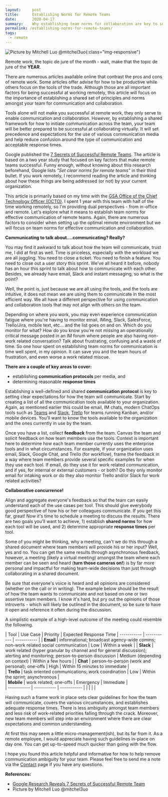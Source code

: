 ```yaml
---
layout:     post
title:      Establishing Norms for Remote Teams
date:       2020-04-17
summary:    Why establishing team norms for collaboration are key to successful remote work. 
permalink: /establishing-norms-for-remote-teams/
tags:
  - remote
---
```


![Picture by Mitchell Luo @mitchel3uo](https://richardbright.me/images/mitchell-luo-H3htK85wwnU-unsplash.jpg){:class="img-responsive"}

Remote work, the topic de jure of the month - wait, make that the topic de jure of the <strong>YEAR</strong>. 

There are numerous articles available online that contrast the pros and cons of remote work. Some articles offer advise for how to be productive while others focus on the tools of the trade. Although those are all important factors for being successful at working remotely, this article will focus on the importance of establishing a shared set of principles and norms amongst your team for communication and collaboration. 

Tools alone will not make you successful at remote work, they only serve to enable communication and collaboration. However, by establishing a shared framework for how to initiate communication across the team, your team will be better prepared to be successful at collaborating virtually. It will set precedence and expectations for the use of various communication media and help reduce confusion around the type of communication and acceptable response times.

Google published the <a href="https://liberationist.org/google-research-reveals-7-secrets-of-successful-remote-teams/" target="_blank">7 Secrets of Successful Remote Teams</a>. The article is based on a two year study that focused on key factors that make remote teams successful. Funny enough, without knowing about this research beforehand, Google lists <i>"Set clear norms for remote teams"</i> in their third bullet. If you work remotely, I recommend reading the article and thinking about how these things are being addressed (or not) by your current organization. 

This article is primarily based on my time with the <a href="https://tech.gsa.gov/" target="_blank" >GSA Office of the Chief Technology Officer (OCTO)</a>. I spent 1 year with this team with half of the time working remotely, so I'm providing dual perspectives - from in-office and remote. Let's explore what it means to establish team norms for effective communication of remote teams. Again, there are numerous factors to consider when setting up the optimal remote environment but we will focus on team norms for effective communication and collaboration.

<strong>Communicating to talk about....communicating? Really?</strong>

You may find it awkward to talk about how the team will communicate, trust me, I did at first as well. Time is priceless, especially with the workload we are all juggling. You need to close a ticket. You need to finish a feature. You need to close out a user story this sprint. We've all heard it before, nobody has an hour this sprint to talk about how to communicate with each other. Besides, we already have email, Slack and instant messaging, so what is the point? 

Well, the point is, just because we are all using the tools, and the tools are intuitive, it does not mean we are using them to communicate in the most efficient way. We all have a different perspective for using communication and collaboration tools that may not align with others on the team. 

Depending on where you work, you may even experience communication fatigue where you're having to monitor email, IMing, Slack, SalesForce, Trello/Jira, mobile text, etc... and the list goes on and on. Which do you monitor for what? How do you know you're not missing an operationally critical message posted in an IM forum where people are also having non-work related conversation? Talk about frustrating, confusing and a waste of time. So one hour spent on establishing team norms for communication is time well spent, in my opinion. It can save you and the team hours of frustration, and even worse a work related miscue. 

<strong>There are a couple of key areas to cover:</strong> 
<ul>
	<li>establishing <strong>communication protocols</strong> per media, and</li>
	<li>determining reasonable <strong>response times</strong></li>
</ul>

Establishing a well-defined and shared <strong>communication protocol</strong> is key to setting clear expectations for how the team will communicate. Start by creating a list of all the communication tools available to your organization. Again, as mentioned earlier this could be email, IM chats, modern ChatOps tools such as <a href="https://products.office.com/en-US/microsoft-teams/group-chat-software" target="_blank">Teams</a> and <a href="https://slack.com/" target="_blank">Slack</a>, <a href="https://trello.com/" target="_blank">Trello</a> for teams running Kanban, and/or mobile devices. You'll want to know the tools available to the organization and the ones currently in use by the team. 

Once you have a list, collect <strong>feedback</strong> from the team. Canvas the team and solicit feedback on how team members use the tools. Context is important here to determine how each team member currently uses the enterprise tools and in what circumstances. For example, if your organization uses email, Slack, Google Chat, and Trello (for workflow), frame the feedback in a way where team members provide several specific examples for when they use each tool. If email, do they use it for work related communication, and if yes, for internal or external customers - or both? Do they only monitor email for intaking work or do they also monitor Trello and/or Slack for work related activities? 

<strong>Collaborative concurrence!</strong>

Align and aggregate everyone's feedback so that the team can easily understand each of the use cases per tool. This should give everybody good perspective of how his or her colleagues communicate. If you get this far, great! Now it's time to schedule a meeting to discuss the results. There are two goals you'll want to achieve, 1) establish <strong>shared norms</strong> for how each tool will be used, and 2) determine appropriate <strong>response times</strong> per tool.

Some of you might be thinking, why a meeting, can't we do this through a shared document where team members will provide his or her input? Well, yes and no. You can get the same results through asynchronous feedback, however, a meeting (likely a virtual meeting) amongst the team where each member can be seen and heard (<strong>turn those cameras on!</strong>) is by far more personal and impactful for making team-wide decisions than just through collaborating in a shared document. 

Be sure that everyone's voice is heard and all opinions are considered (whether on the call or in writing). The example below should be the result of how the team wants to communicate and not based on one or two assertive team members. I know it's hard, but pry out the opinions of those introverts - which will likely be outlined in the document, so be sure to have it open and reference it often during the discussion.

A simplistic example of a high-level outcome of the meeting could resemble the following.

| Tool | Use Case | Priority | Expected Response Time
| ----------- | ----------- | ----------- |
| <strong>Email</strong> | informational; broadcast agency-wide comms; non-work related social communication | Low | Within a week       |
| <strong>Slack</strong> | work related (hyper granular by channel and for general discussion); alerting and monitoring; person-to-person discussion   | Medium (depending on context)  | Within a few hours       |
| <strong>Chat</strong>  | person-to-person (work and personal); one-offs      | High | Within 15 minutes to immediate        |            
| <strong>Trello</strong> | task oriented communications; work coordination     | Low | Within the sprint; asynchronous       |           
| <strong>Mobile</strong> | work related; one-offs     | Emergency | Immediate       |  
| ----------- | ----------- | ----------- |
|   |  | |

Having such a frame work in place sets clear guidelines for how the team will communicate, covers the various circumstances, and establishes adequate response times. There is less ambiguity amongst team members and less risk of work-related priorities falling through the crack. Moreover, new team members will step into an environment where there are clear expectations and common understanding. 

At first this may seem a little micro-management(ish), but its far from it. As a remote employee, I would appreciate having such guidelines in-place on day one. You can get up-to-speed much quicker than going with the flow.  

I hope you found this article helpful and informative for how to help remove communication ambiguity for your team. Please feel free to send me a note via the <a href="https://richardbright.me/contact/">Contact</a> page if you have any questions.  


<strong>References:</strong>
<ul>
	<li><a href="https://liberationist.org/google-research-reveals-7-secrets-of-successful-remote-teams/">Google Research Reveals 7 Secrets of Successful Remote Team</a>
	</li>
	<li>Picture by Mitchell Luo @mitchel3uo</li>

</ul>
